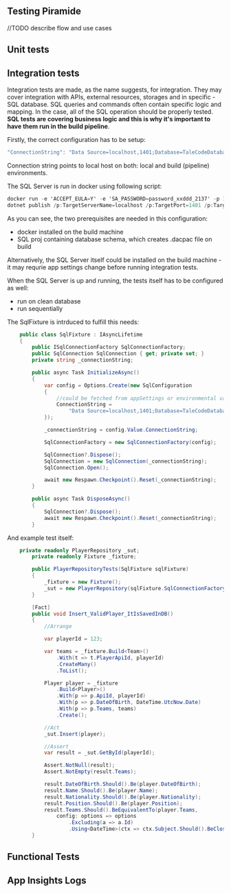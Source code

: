 
## Testing Piramide

//TODO describe flow and use cases

## Unit tests



## Integration tests

Integration tests are made, as the name suggests, for integration. They may cover integration with APIs, external resources, storages and in specific - SQL database. SQL queries and commands often contain specific logic and mapping. In the case, all of the SQL operation should be properly tested. <b>SQL tests are covering business logic and this is why it's important to have them run in the build pipeline</b>.

<p>
Firstly, the correct configuration has to be setup:

```csharp
"ConnectionString": "Data Source=localhost,1401;Database=TaleCodeDatabase; User ID=SA;Password=password_xxddd_2137;Persist Security Info=True;MultipleActiveResultSets=True;Trusted_Connection=False;Connect Timeout=60;Encrypt=False;TrustServerCertificate=True"
```

Connection string points to local host on both: local and build (pipeline) environments.

The SQL Server is run in docker using following script:

```csharp
docker run -e 'ACCEPT_EULA=Y' -e 'SA_PASSWORD=password_xxddd_2137' -p 1401:1433 --name DB -d mcr.microsoft.com/mssql/server:2019-latest
dotnet publish /p:TargetServerName=localhost /p:TargetPort=1401 /p:TargetUser=sa /p:TargetPassword=password_xxddd_2137 /p:TargetDatabaseName=TaleCodeDatabase (from 'taleCode/src/TaleCodeDatabase' directory)
```

As you can see, the two prerequisites are needed in this configuration:
- docker installed on the build machine
- SQL proj containing database schema, which creates .dacpac file on build

Alternatively, the SQL Server itself could be installed on the build machine - it may requrie app settings change before running integration tests.
</p>

<p>
When the SQL Server is up and running, the tests itself has to be configured as well:

- run on clean database
- run sequentially

The SqlFixture is intrduced to fulfill this needs:

```csharp
    public class SqlFixture : IAsyncLifetime
    {
        public ISqlConnectionFactory SqlConnectionFactory;
        public SqlConnection SqlConnection { get; private set; }
        private string _connectionString;

        public async Task InitializeAsync()
        {
            var config = Options.Create(new SqlConfiguration
            {
                //could be fetched from appSettings or environmental variable
                ConnectionString =
                    "Data Source=localhost,1401;Database=TaleCodeDatabase; User ID=SA;Password=password_xxddd_2137;Persist Security Info=True;MultipleActiveResultSets=True;Trusted_Connection=False;Connect Timeout=60;Encrypt=False;TrustServerCertificate=True"
            });

            _connectionString = config.Value.ConnectionString;

            SqlConnectionFactory = new SqlConnectionFactory(config);

            SqlConnection?.Dispose();
            SqlConnection = new SqlConnection(_connectionString);
            SqlConnection.Open();

            await new Respawn.Checkpoint().Reset(_connectionString);
        }

        public async Task DisposeAsync()
        {
            SqlConnection?.Dispose();
            await new Respawn.Checkpoint().Reset(_connectionString);
        }
```
</p>

<p>
And example test itself:

```csharp
    private readonly PlayerRepository _sut;
        private readonly Fixture _fixture;

        public PlayerRepositoryTests(SqlFixture sqlFixture)
        {
            _fixture = new Fixture();
            _sut = new PlayerRepository(sqlFixture.SqlConnectionFactory);
        }

        [Fact]
        public void Insert_ValidPlayer_ItIsSavedInDB()
        {
            //Arrange

            var playerId = 123;

            var teams = _fixture.Build<Team>()
                .With(t => t.PlayerApiId, playerId)
                .CreateMany()
                .ToList();

            Player player = _fixture
                .Build<Player>()
                .With(p => p.ApiId, playerId)
                .With(p => p.DateOfBirth, DateTime.UtcNow.Date)
                .With(p => p.Teams, teams)
                .Create();

            //Act
            _sut.Insert(player);

            //Assert
            var result = _sut.GetById(playerId);

            Assert.NotNull(result);
            Assert.NotEmpty(result.Teams);

            result.DateOfBirth.Should().Be(player.DateOfBirth);
            result.Name.Should().Be(player.Name);
            result.Nationality.Should().Be(player.Nationality);
            result.Position.Should().Be(player.Position);
            result.Teams.Should().BeEquivalentTo(player.Teams, 
                config: options => options
                    .Excluding(a => a.Id)
                    .Using<DateTime>(ctx => ctx.Subject.Should().BeCloseTo(ctx.Expectation, TimeSpan.FromSeconds(1))).WhenTypeIs<DateTime>());
        }
```
</p>



## Functional Tests

## App Insights Logs